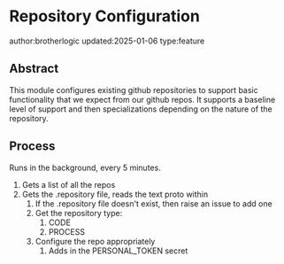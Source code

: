 # Repository Configuration

author:brotherlogic
updated:2025-01-06
type:feature

## Abstract

This module configures existing github repositories to support basic
functionality that we expect from our github repos. It supports a baseline level of support
and then specializations depending on the nature of the repository.

## Process

Runs in the background, every 5 minutes.

1. Gets a list of all the repos
1. Gets the .repository file, reads the text proto within
    1. If the .repository file doesn't exist, then raise an issue to add one
    1. Get the repository type:
        1. CODE
        1. PROCESS
    1. Configure the repo appropriately
        1. Adds in the PERSONAL_TOKEN secret
